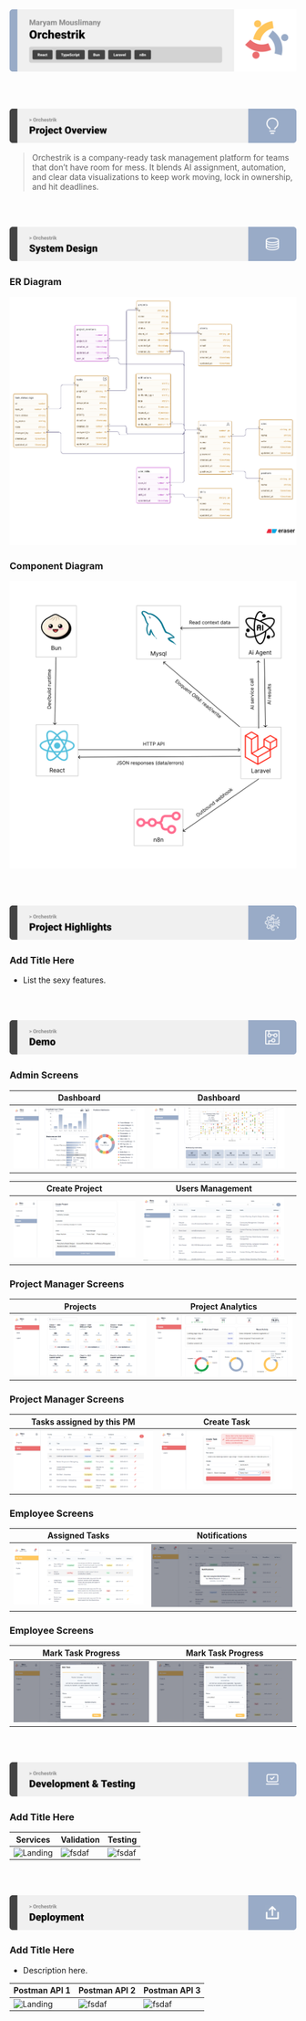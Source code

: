 <img src="./readme/title1.svg"/>

<br><br>

<!-- project overview -->
<img src="./readme/title2.svg"/>

> Orchestrik is a company-ready task management platform for teams that don’t have room for mess. It blends AI assignment, automation, and clear data visualizations to keep work moving, lock in ownership, and hit deadlines.

<br><br>

<!-- System Design -->
<img src="./readme/title3.svg"/>

### ER Diagram

<img src="./readme/system_design/er_diagram.png"/>

### Component Diagram

<img src="./readme/system_design/system_architecture.png"/>

<br><br>

<!-- Project Highlights -->
<img src="./readme/title4.svg"/>

### Add Title Here

- List the sexy features.

<br><br>

<!-- Demo -->
<img src="./readme/title5.svg"/>

### Admin Screens

| Dashboard                            | Dashboard                       |                         |
| --------------------------------------- | ------------------------------------- | ------------------------------------- |
| ![Landing](./readme/demo/dashboard.png) | ![fsdaf](./readme/demo/dashbboard2.png) | 

| Create Project                            |   Users Management                   |                         |
| --------------------------------------- | ------------------------------------- | ------------------------------------- |
| ![Landing](./readme/demo/create_project.png) | ![fsdaf](./readme/demo/users.png) |


### Project Manager Screens 

| Projects                             | Project Analytics                       |
| --------------------------------------- | ------------------------------------- |
| ![Landing](./readme/demo/pm_projects.png) | ![fsdaf](./readme/demo/pm_project_analytics.png) |

### Project Manager Screens 

| Tasks assigned by this PM               | Create Task                     |
| --------------------------------------- | ------------------------------------- |
| ![Landing](./readme/demo/pm_tasks.png) | ![fsdaf](./readme/demo/pm_create_task.png) |

### Employee Screens 

| Assigned Tasks                            | Notifications                        |
| --------------------------------------- | ------------------------------------- |
| ![Landing](./readme/demo/employee_tasks.png) | ![fsdaf](./readme/demo/employee_notifications.png) |

### Employee Screens 

| Mark Task Progress                           | Mark Task Progress                       |
| --------------------------------------- | ------------------------------------- |
| ![Landing](./readme/demo/employee_edit_task.png) | ![fsdaf](./readme/demo/employee_edit_task.png) |


<br><br>

<!-- Development & Testing -->
<img src="./readme/title6.svg"/>

### Add Title Here


| Services                            | Validation                       | Testing                        |
| --------------------------------------- | ------------------------------------- | ------------------------------------- |
| ![Landing](./readme/demo/1440x1024.png) | ![fsdaf](./readme/demo/1440x1024.png) | ![fsdaf](./readme/demo/1440x1024.png) |


<br><br>

<!-- Deployment -->
<img src="./readme/title7.svg"/>

### Add Title Here

- Description here.


| Postman API 1                            | Postman API 2                       | Postman API 3                        |
| --------------------------------------- | ------------------------------------- | ------------------------------------- |
| ![Landing](./readme/demo/1440x1024.png) | ![fsdaf](./readme/demo/1440x1024.png) | ![fsdaf](./readme/demo/1440x1024.png) |

<br><br>
